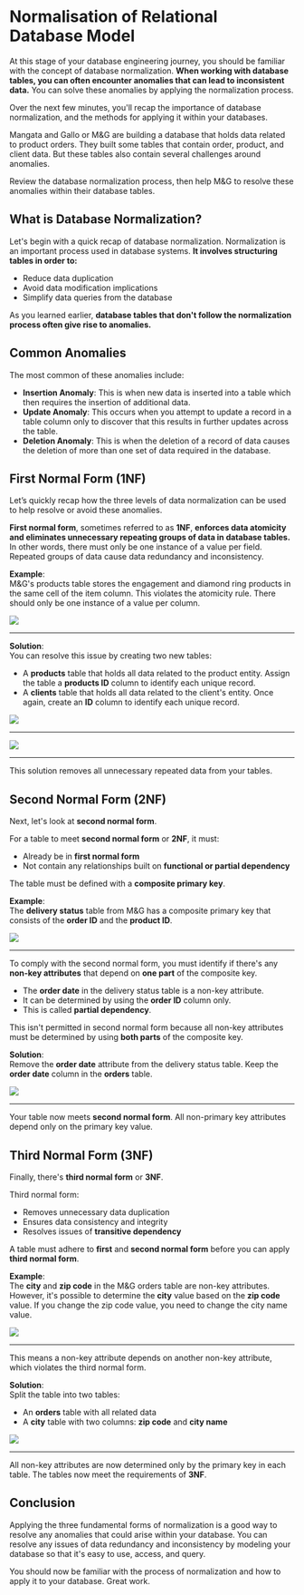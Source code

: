 # **Normalisation of Relational Database Model**

At this stage of your database engineering journey, you should be familiar with the concept of database normalization. **When working with database tables, you can often encounter anomalies that can lead to inconsistent data.** You can solve these anomalies by applying the normalization process.

Over the next few minutes, you'll recap the importance of database normalization, and the methods for applying it within your databases.

Mangata and Gallo or M&G are building a database that holds data related to product orders. They built some tables that contain order, product, and client data. But these tables also contain several challenges around anomalies.

Review the database normalization process, then help M&G to resolve these anomalies within their database tables.

## **What is Database Normalization?**

Let's begin with a quick recap of database normalization. Normalization is an important process used in database systems. **It involves structuring tables in order to:**

- Reduce data duplication  
- Avoid data modification implications  
- Simplify data queries from the database

As you learned earlier, **database tables that don't follow the normalization process often give rise to anomalies.**

## **Common Anomalies**

The most common of these anomalies include:

- **Insertion Anomaly**: This is when new data is inserted into a table which then requires the insertion of additional data.  
- **Update Anomaly**: This occurs when you attempt to update a record in a table column only to discover that this results in further updates across the table.  
- **Deletion Anomaly**: This is when the deletion of a record of data causes the deletion of more than one set of data required in the database.

## **First Normal Form (1NF)**

Let’s quickly recap how the three levels of data normalization can be used to help resolve or avoid these anomalies.

**First normal form**, sometimes referred to as **1NF**, **enforces data atomicity and eliminates unnecessary repeating groups of data in database tables.** In other words, there must only be one instance of a value per field. Repeated groups of data cause data redundancy and inconsistency.

**Example**:  
M&G's products table stores the engagement and diamond ring products in the same cell of the item column. This violates the atomicity rule. There should only be one instance of a value per column.

<img src="normalisation-1.png"/>
 
---

**Solution**:  
You can resolve this issue by creating two new tables:

- A **products** table that holds all data related to the product entity. Assign the table a **products ID** column to identify each unique record.  
- A **clients** table that holds all data related to the client's entity. Once again, create an **ID** column to identify each unique record.

<img src="normalisation-2.png"/>
 
---

<img src="normalisation-3.png"/>
 
---

This solution removes all unnecessary repeated data from your tables.

## **Second Normal Form (2NF)**

Next, let's look at **second normal form**.

For a table to meet **second normal form** or **2NF**, it must:

- Already be in **first normal form**
- Not contain any relationships built on **functional or partial dependency**

The table must be defined with a **composite primary key**.

**Example**:  
The **delivery status** table from M&G has a composite primary key that consists of the **order ID** and the **product ID**.

<img src="normalisation-4.png"/>
 
---

To comply with the second normal form, you must identify if there's any **non-key attributes** that depend on **one part** of the composite key.

- The **order date** in the delivery status table is a non-key attribute.
- It can be determined by using the **order ID** column only.
- This is called **partial dependency**.

This isn't permitted in second normal form because all non-key attributes must be determined by using **both parts** of the composite key.

**Solution**:  
Remove the **order date** attribute from the delivery status table. Keep the **order date** column in the **orders** table.

<img src="normalisation-5.png"/>
 
---

Your table now meets **second normal form**. All non-primary key attributes depend only on the primary key value.

## **Third Normal Form (3NF)**

Finally, there's **third normal form** or **3NF**.

Third normal form:

- Removes unnecessary data duplication  
- Ensures data consistency and integrity  
- Resolves issues of **transitive dependency**

A table must adhere to **first** and **second normal form** before you can apply **third normal form**.

**Example**:  
The **city** and **zip code** in the M&G orders table are non-key attributes. However, it's possible to determine the **city** value based on the **zip code** value. If you change the zip code value, you need to change the city name value.

<img src="normalisation-6.png"/>
 
---

This means a non-key attribute depends on another non-key attribute, which violates the third normal form.

**Solution**:  
Split the table into two tables:

- An **orders** table with all related data  
- A **city** table with two columns: **zip code** and **city name**

<img src="normalisation-7.png"/>
 
---

All non-key attributes are now determined only by the primary key in each table. The tables now meet the requirements of **3NF**.

## **Conclusion**

Applying the three fundamental forms of normalization is a good way to resolve any anomalies that could arise within your database. You can resolve any issues of data redundancy and inconsistency by modeling your database so that it's easy to use, access, and query.

You should now be familiar with the process of normalization and how to apply it to your database. Great work.
